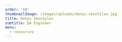 ```yaml
---
order: '18'
thumbnailImage: /images/uploads/denys-skochilov.jpg
title: Denys Skochylov
subtitle: QA Engineer
menu:
  - resources
---
```


